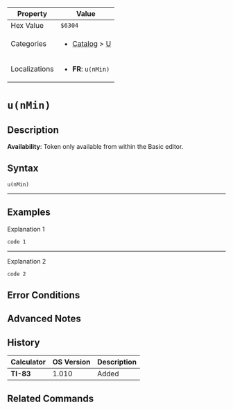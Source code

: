 | Property      | Value |
|---------------|-------|
| Hex Value     | `$6304`|
| Categories    | <ul><li>[Catalog](../categories/Catalog.md) > [U](../categories/Catalog.md#U)</li></ul> |
| Localizations | <ul><li><b>FR</b>: `u(nMin)`</li></ul> |

# `u(nMin)`

## Description



<b>Availability</b>: Token only available from within the Basic editor.

## Syntax
`u(nMin)`

<hr>

## Examples

Explanation 1
```ti-basic
code 1
```
---
Explanation 2
```ti-basic
code 2
```

## Error Conditions


## Advanced Notes


## History
| Calculator | OS Version | Description |
|------------|------------|-------------|
| <b>TI-83</b> | 1.010 | Added

## Related Commands

    